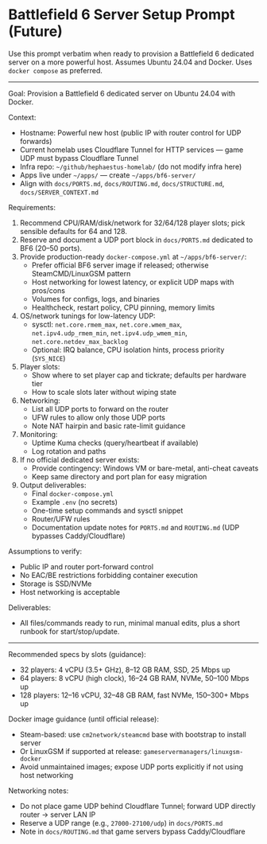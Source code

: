 # Battlefield 6 Server Setup Prompt (Future)

Use this prompt verbatim when ready to provision a Battlefield 6 dedicated server on a more powerful host. Assumes Ubuntu 24.04 and Docker. Uses `docker compose` as preferred.

---

Goal: Provision a Battlefield 6 dedicated server on Ubuntu 24.04 with Docker.

Context:
- Hostname: Powerful new host (public IP with router control for UDP forwards)
- Current homelab uses Cloudflare Tunnel for HTTP services — game UDP must bypass Cloudflare Tunnel
- Infra repo: `~/github/hephaestus-homelab/` (do not modify infra here)
- Apps live under `~/apps/` — create `~/apps/bf6-server/`
- Align with `docs/PORTS.md`, `docs/ROUTING.md`, `docs/STRUCTURE.md`, `docs/SERVER_CONTEXT.md`

Requirements:
1) Recommend CPU/RAM/disk/network for 32/64/128 player slots; pick sensible defaults for 64 and 128.
2) Reserve and document a UDP port block in `docs/PORTS.md` dedicated to BF6 (20–50 ports).
3) Provide production-ready `docker-compose.yml` at `~/apps/bf6-server/`:
   - Prefer official BF6 server image if released; otherwise SteamCMD/LinuxGSM pattern
   - Host networking for lowest latency, or explicit UDP maps with pros/cons
   - Volumes for configs, logs, and binaries
   - Healthcheck, restart policy, CPU pinning, memory limits
4) OS/network tunings for low-latency UDP:
   - sysctl: `net.core.rmem_max`, `net.core.wmem_max`, `net.ipv4.udp_rmem_min`, `net.ipv4.udp_wmem_min`, `net.core.netdev_max_backlog`
   - Optional: IRQ balance, CPU isolation hints, process priority (`SYS_NICE`)
5) Player slots:
   - Show where to set player cap and tickrate; defaults per hardware tier
   - How to scale slots later without wiping state
6) Networking:
   - List all UDP ports to forward on the router
   - UFW rules to allow only those UDP ports
   - Note NAT hairpin and basic rate-limit guidance
7) Monitoring:
   - Uptime Kuma checks (query/heartbeat if available)
   - Log rotation and paths
8) If no official dedicated server exists:
   - Provide contingency: Windows VM or bare-metal, anti-cheat caveats
   - Keep same directory and port plan for easy migration
9) Output deliverables:
   - Final `docker-compose.yml`
   - Example `.env` (no secrets)
   - One-time setup commands and sysctl snippet
   - Router/UFW rules
   - Documentation update notes for `PORTS.md` and `ROUTING.md` (UDP bypasses Caddy/Cloudflare)

Assumptions to verify:
- Public IP and router port-forward control
- No EAC/BE restrictions forbidding container execution
- Storage is SSD/NVMe
- Host networking is acceptable

Deliverables:
- All files/commands ready to run, minimal manual edits, plus a short runbook for start/stop/update.

---

Recommended specs by slots (guidance):
- 32 players: 4 vCPU (3.5+ GHz), 8–12 GB RAM, SSD, 25 Mbps up
- 64 players: 8 vCPU (high clock), 16–24 GB RAM, NVMe, 50–100 Mbps up
- 128 players: 12–16 vCPU, 32–48 GB RAM, fast NVMe, 150–300+ Mbps up

Docker image guidance (until official release):
- Steam-based: use `cm2network/steamcmd` base with bootstrap to install server
- Or LinuxGSM if supported at release: `gameservermanagers/linuxgsm-docker`
- Avoid unmaintained images; expose UDP ports explicitly if not using host networking

Networking notes:
- Do not place game UDP behind Cloudflare Tunnel; forward UDP directly router → server LAN IP
- Reserve a UDP range (e.g., `27000-27100/udp`) in `docs/PORTS.md`
- Note in `docs/ROUTING.md` that game servers bypass Caddy/Cloudflare


